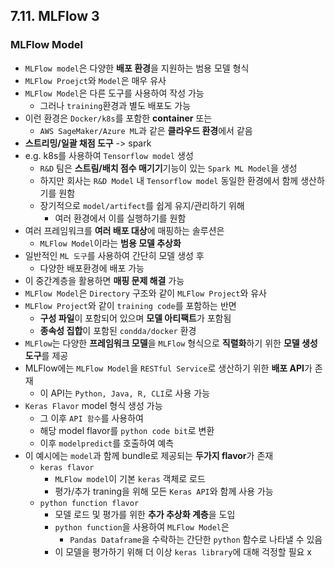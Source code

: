 ## 7.11. MLFlow 3

### MLFlow Model
- `MLFlow model`은 다양한 **배포 환경**을 지원하는 범용 모델 형식
- `MLFlow Proejct`와 `Model`은 매우 유사
- `MLFlow Model`은 다른 도구를 사용하여 작성 가능
  - 그러나 `training`환경과 별도 배포도 가능
- 이런 환경은 `Docker/k8s`를 포함한 **container** 또는
  - `AWS SageMaker/Azure ML`과 같은 **클라우드 환경**에서 같음
- **스트리밍/일괄 채점 도구** -> spark
- e.g. k8s를 사용하여 `Tensorflow model` 생성
  - `R&D` 팀은 **스트림/배치 점수 매기기**기능이 있는 `Spark ML Model`을 생성
  - 하지만 회사는 `R&D Model` 내 `Tensorflow model` 동일한 환경에서 함께 생산하기를 원함
  - 장기적으로 `model/artifect`를 쉽게 유지/관리하기 위해
    - 여러 환경에서 이를 실행하기를 원함
- 여러 프레임워크를 **여러 배포 대상**에 매핑하는 솔루션은
  - `MLFlow Model`이라는 **범용 모델 추상화**
- 일반적인 `ML 도구`를 사용하여 간단히 모델 생성 후
  - 다양한 배포환경에 배포 가능
- 이 중간계층을 활용하면 **매핑 문제 해결** 가능
- `MLFlow Model`은 `Directory` 구조와 같이 `MLFlow Project`와 유사
- `MLFlow Project`와 같이 `training code`를 포함하는 반면
  - **구성 파일**이 포함되어 있으며 **모델 아티팩트**가 포함됨
  - **종속성 집합**이 포함된 `condda/docker` 환경
- `MLFlow`는 다양한 **프레임워크 모델**을 `MLFlow` 형식으로 **직렬화**하기 위한 **모델 생성 도구**를 제공
- MLFlow에는 `MLFlow Model`을 `RESTful Service`로 생산하기 위한 **배포 API**가 존재
  - 이 API는 `Python, Java, R, CLI`로 사용 가능
- `Keras Flavor` model 형식 생성 가능
  - 그 이후 `API 함수`를 사용하여
  - 해당 model flavor를 `python code bit`로 변환
  - 이후 `modelpredict`를 호출하여 예측
- 이 예시에는 `model`과 함께 bundle로 제공되는 **두가지 flavor**가 존재
  - `keras flavor`
    - `MLFlow model`이 기본 `keras` 객체로 로드
    - 평가/추가 traning을 위해 모든 `Keras API`와 함께 사용 가능
  - `python function flavor`
    - 모델 로드 및 평가를 위한 **추가 추상화 계층**을 도입
    - `python function`을 사용하여 `MLFlow Model`은
      - `Pandas Dataframe`을 수락하는 간단한 `python` 함수로 나타낼 수 있음
    - 이 모델을 평가하기 위해 더 이상 `keras library`에 대해 걱정할 필요 x